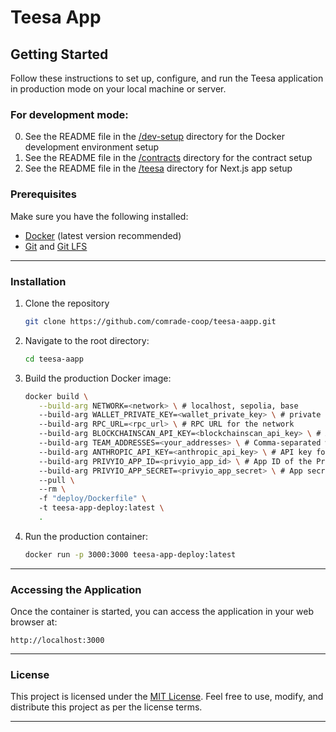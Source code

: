 # Teesa App

## Getting Started

Follow these instructions to set up, configure, and run the Teesa application in production mode on your local machine or server.

### For development mode:
0. See the README file in the [/dev-setup](/dev-setup/README.md) directory for the Docker development environment setup
1. See the README file in the [/contracts](/contracts/README.md) directory for the contract setup
2. See the README file in the [/teesa](/teesa/README.md) directory for Next.js app setup

### Prerequisites

Make sure you have the following installed:
- [Docker](https://www.docker.com/) (latest version recommended)
- [Git](https://git-scm.com/) and [Git LFS](https://git-lfs.com/)

---

### Installation

1. Clone the repository

   ```bash
   git clone https://github.com/comrade-coop/teesa-aapp.git
   ```

2. Navigate to the root directory: 

   ```bash
   cd teesa-aapp
   ```

3. Build the production Docker image:

   ```bash
   docker build \
      --build-arg NETWORK=<network> \ # localhost, sepolia, base
      --build-arg WALLET_PRIVATE_KEY=<wallet_private_key> \ # private key for the wallet
      --build-arg RPC_URL=<rpc_url> \ # RPC URL for the network
      --build-arg BLOCKCHAINSCAN_API_KEY=<blockchainscan_api_key> \ # API key for the blockchain scanner (Etherscan or Basescan, depending on the network. We automatically use the correct API key based on the network.)
      --build-arg TEAM_ADDRESSES=<your_addresses> \ # Comma-separated wallet addresses (no spaces) for team income distribution
      --build-arg ANTHROPIC_API_KEY=<anthropic_api_key> \ # API key for the Anthropic API
      --build-arg PRIVYIO_APP_ID=<privyio_app_id> \ # App ID of the PrivyIO
      --build-arg PRIVYIO_APP_SECRET=<privyio_app_secret> \ # App secret of the PrivyIO
      --pull \ 
      --rm \ 
      -f "deploy/Dockerfile" \ 
      -t teesa-app-deploy:latest \ 
      .
   ```

3. Run the production container:

   ```bash
   docker run -p 3000:3000 teesa-app-deploy:latest
   ```

---

### Accessing the Application

Once the container is started, you can access the application in your web browser at:

   ```
   http://localhost:3000
   ```

---

### License

This project is licensed under the [MIT License](LICENSE). Feel free to use, modify, and distribute this project as per the license terms.

---
